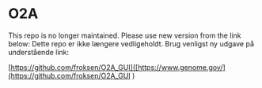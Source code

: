 # O2A

This repo is no longer maintained. Please use new version from the link below:
Dette repo er ikke længere vedligeholdt. Brug venligst ny udgave på understående link:


[https://github.com/froksen/O2A_GUI]([https://www.genome.gov/](https://github.com/froksen/O2A_GUI )
